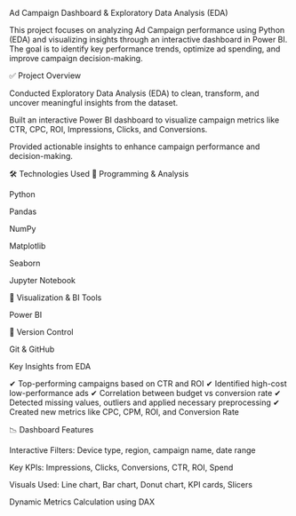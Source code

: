 Ad Campaign Dashboard & Exploratory Data Analysis (EDA)

This project focuses on analyzing Ad Campaign performance using Python (EDA) and visualizing insights through an interactive dashboard in Power BI.
The goal is to identify key performance trends, optimize ad spending, and improve campaign decision-making.

✅ Project Overview

Conducted Exploratory Data Analysis (EDA) to clean, transform, and uncover meaningful insights from the dataset.

Built an interactive Power BI dashboard to visualize campaign metrics like CTR, CPC, ROI, Impressions, Clicks, and Conversions.

Provided actionable insights to enhance campaign performance and decision-making.

🛠 Technologies Used
🔹 Programming & Analysis

Python

Pandas

NumPy

Matplotlib

Seaborn

Jupyter Notebook

🔹 Visualization & BI Tools

Power BI

🔹 Version Control

Git & GitHub


Key Insights from EDA

✔ Top-performing campaigns based on CTR and ROI
✔ Identified high-cost low-performance ads
✔ Correlation between budget vs conversion rate
✔ Detected missing values, outliers and applied necessary preprocessing
✔ Created new metrics like CPC, CPM, ROI, and Conversion Rate

📉 Dashboard Features

Interactive Filters: Device type, region, campaign name, date range

Key KPIs: Impressions, Clicks, Conversions, CTR, ROI, Spend

Visuals Used: Line chart, Bar chart, Donut chart, KPI cards, Slicers

Dynamic Metrics Calculation using DAX
